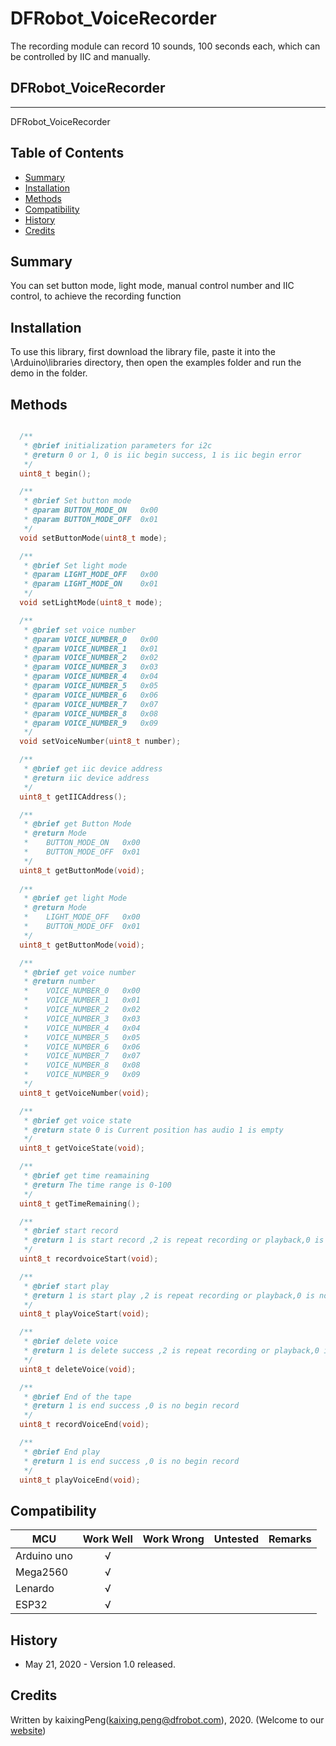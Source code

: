 # DFRobot_VoiceRecorder
The recording module can record 10 sounds, 100 seconds each, which can be controlled by IIC and manually.

## DFRobot_VoiceRecorder
---------------------------------------------------------
DFRobot_VoiceRecorder


## Table of Contents

* [Summary](#Summary)
* [Installation](#installation)
* [Methods](#methods)
* [Compatibility](#compatibility)
* [History](#history)
* [Credits](#credits)

<snippet>
<content>


## Summary

You can set button mode, light mode, manual control number and IIC control, to achieve the recording function

## Installation

To use this library, first download the library file, paste it into the \Arduino\libraries directory, then open the examples folder and run the demo in the folder.

## Methods

```C++

  /**
   * @brief initialization parameters for i2c
   * @return 0 or 1, 0 is iic begin success, 1 is iic begin error
   */
  uint8_t begin();

  /**
   * @brief Set button mode
   * @param BUTTON_MODE_ON   0x00
   * @param BUTTON_MODE_OFF  0x01
   */
  void setButtonMode(uint8_t mode);

  /**
   * @brief Set light mode
   * @param LIGHT_MODE_OFF   0x00
   * @param LIGHT_MODE_ON    0x01
   */
  void setLightMode(uint8_t mode);

  /**
   * @brief set voice number
   * @param VOICE_NUMBER_0   0x00
   * @param VOICE_NUMBER_1   0x01
   * @param VOICE_NUMBER_2   0x02
   * @param VOICE_NUMBER_3   0x03
   * @param VOICE_NUMBER_4   0x04
   * @param VOICE_NUMBER_5   0x05
   * @param VOICE_NUMBER_6   0x06
   * @param VOICE_NUMBER_7   0x07
   * @param VOICE_NUMBER_8   0x08
   * @param VOICE_NUMBER_9   0x09
   */
  void setVoiceNumber(uint8_t number);

  /**
   * @brief get iic device address
   * @return iic device address
   */
  uint8_t getIICAddress();

  /**
   * @brief get Button Mode
   * @return Mode 
   *    BUTTON_MODE_ON   0x00
   *    BUTTON_MODE_OFF  0x01
   */
  uint8_t getButtonMode(void);
  
  /**
   * @brief get light Mode
   * @return Mode 
   *    LIGHT_MODE_OFF   0x00
   *    BUTTON_MODE_OFF  0x01
   */
  uint8_t getButtonMode(void);

  /**
   * @brief get voice number
   * @return number 
   *    VOICE_NUMBER_0   0x00
   *    VOICE_NUMBER_1   0x01
   *    VOICE_NUMBER_2   0x02
   *    VOICE_NUMBER_3   0x03
   *    VOICE_NUMBER_4   0x04
   *    VOICE_NUMBER_5   0x05
   *    VOICE_NUMBER_6   0x06
   *    VOICE_NUMBER_7   0x07
   *    VOICE_NUMBER_8   0x08
   *    VOICE_NUMBER_9   0x09
   */
  uint8_t getVoiceNumber(void);

  /**
   * @brief get voice state
   * @return state 0 is Current position has audio 1 is empty
   */
  uint8_t getVoiceState(void);

  /**
   * @brief get time reamaining
   * @return The time range is 0-100
   */
  uint8_t getTimeRemaining();

  /**
   * @brief start record
   * @return 1 is start record ,2 is repeat recording or playback,0 is Audio already exists, delete and record
   */
  uint8_t recordvoiceStart(void);

  /**
   * @brief start play
   * @return 1 is start play ,2 is repeat recording or playback,0 is no songs in the current number
   */
  uint8_t playVoiceStart(void);

  /**
   * @brief delete voice
   * @return 1 is delete success ,2 is repeat recording or playback,0 is no songs in the current number
   */
  uint8_t deleteVoice(void);

  /**
   * @brief End of the tape
   * @return 1 is end success ,0 is no begin record
   */
  uint8_t recordVoiceEnd(void);

  /**
   * @brief End play
   * @return 1 is end success ,0 is no begin record
   */
  uint8_t playVoiceEnd(void);

```
## Compatibility

MCU                | Work Well | Work Wrong | Untested  | Remarks
------------------ | :----------: | :----------: | :---------: | -----
Arduino uno        |      √       |              |             | 
Mega2560           |      √       |              |             | 
Lenardo            |      √       |              |             | 
ESP32              |      √       |              |             | 

## History

-  May 21, 2020 - Version 1.0 released.

## Credits

Written by kaixingPeng(kaixing.peng@dfrobot.com), 2020. (Welcome to our [website](https://www.dfrobot.com/))
